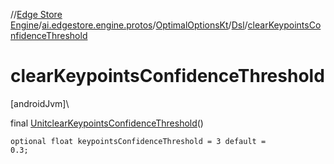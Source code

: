 //[Edge Store Engine](../../../../index.md)/[ai.edgestore.engine.protos](../../index.md)/[OptimalOptionsKt](../index.md)/[Dsl](index.md)/[clearKeypointsConfidenceThreshold](clear-keypoints-confidence-threshold.md)

# clearKeypointsConfidenceThreshold

[androidJvm]\

final [Unit](https://kotlinlang.org/api/latest/jvm/stdlib/kotlin/-unit/index.html)[clearKeypointsConfidenceThreshold](clear-keypoints-confidence-threshold.md)()

<code>optional float keypointsConfidenceThreshold = 3 default = 0.3;</code>
